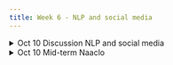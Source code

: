 ```yaml
---
title: Week 6 - NLP and social media 
---
```


<!-- This week begins with a lecture on Distant Reading, where we will explore the theoretical framework and methodologies for analyzing large bodies of text. We'll discuss how this approach can uncover patterns and trends that are not immediately apparent, setting the stage for the hands-on lab session where we will be leveraging the web-based [Voyant Tools](https://voyant-tools.org/), known for their user-friendly, powerful capabilities for visual text analysis. This module is designed to be both instructive and engaging, providing you with practical experience using digital tools to analyze large textual data sets. Drawing inspiration from the works of [El Khatib and Ross (2022)](https://doi.org/10.17613/42c8-mk80), we will conduct an ecological reading of Emily Brontë’s novel *Jane Eyre*, and an exploratory thematic analysis of Mary Shelley’s *Frankenstein*.
-->
<details>
  <summary class="session-summary">
    <span class="date-label">Oct 10</span>
    <span class="label label-blue">Discussion</span>
    <span class="session-title">NLP and social media </span>
  </summary>
  <div markdown="1">
- [Slides coming soon]
- Readings
    - Soffer, O. (2010). "Silent Orality": Towards Conceptualization of the digital oral features in CMC and SMS texts, Communication Theory 20, p. 387-404.
    - [Digital Culture is Like Oral Culture Written Down] (https://medium.com/the-civic-beat/digital-culture-is-like-oral-culture-written-down-df896b287782#:~:text=Emoji%2C%20messenger%20stickers%2C%20walkie%20talkie,%2C%20storytelling%2C%20talking%2C%20etc)
- Video
    - [Understanding Oral Culture in the Digital Age](https://www.youtube.com/watch?v=ki-Ncbl7LOw)
 
- Supplementary/Additional Readings
    - Ong, W. J. (1982). Orality and literacy: The technologizing of the word. London: Methuen. Publishing House.
</div>
</details>


<details>
  <summary class="session-summary">
    <span class="date-label">Oct 10</span>
    <span class="label label-red">Mid-term</span>
    <span class="session-title">Naaclo </span>
  </summary>
  <div markdown="1">
- [Slides coming soon]
- Readings coming soon
</div>
</details>

